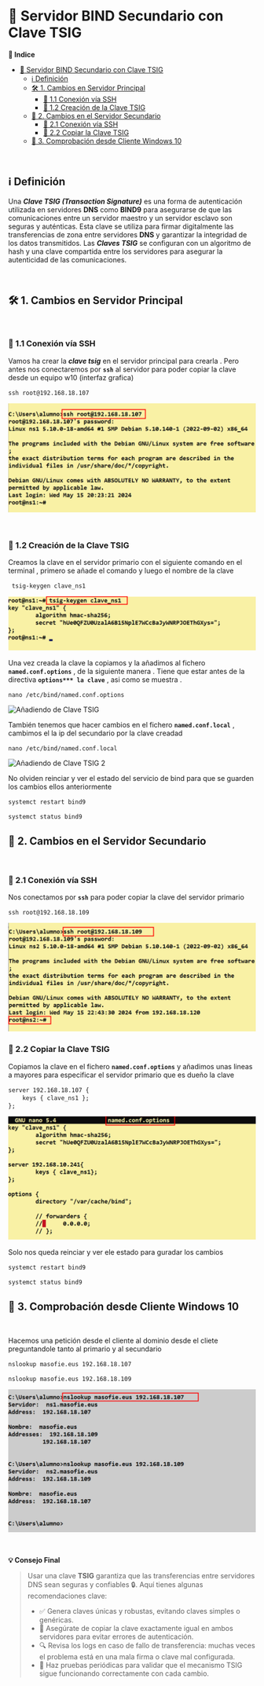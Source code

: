 # 🔐 Servidor BIND Secundario con Clave TSIG

**📑 Indice** 

- [🔐 Servidor BIND Secundario con Clave TSIG](#-servidor-bind-secundario-con-clave-tsig)
  - [ℹ️ Definición](#ℹ️-definición)
  - [🛠️ 1. Cambios en Servidor Principal](#️-1-cambios-en-servidor-principal)
    - [🔗 1.1 Conexión vía SSH](#-11-conexión-vía-ssh)
    - [🧾 1.2 Creación de la Clave TSIG](#-12-creación-de-la-clave-tsig)
  - [🔧 2. Cambios en el Servidor Secundario](#-2-cambios-en-el-servidor-secundario)
    - [🔗 2.1 Conexión vía SSH](#-21-conexión-vía-ssh)
    - [📂 2.2 Copiar la Clave TSIG](#-22-copiar-la-clave-tsig)
  - [🧪 3. Comprobación desde Cliente Windows 10](#-3-comprobación-desde-cliente-windows-10)

<br>

## ℹ️ Definición

Una ***Clave TSIG (Transaction Signature)*** es una forma de autenticación utilizada en servidores **DNS** como **BIND9** para asegurarse de que las comunicaciones entre un servidor maestro y un servidor esclavo son seguras y auténticas. Esta clave se utiliza para firmar digitalmente las transferencias de zona entre servidores **DNS** y garantizar la integridad de los datos transmitidos. Las ***Claves TSIG*** se configuran con un algoritmo de hash y una clave compartida entre los servidores para asegurar la autenticidad de las comunicaciones.

<br>

## 🛠️ 1. Cambios en Servidor Principal
<br> 

### 🔗 1.1 Conexión vía SSH

Vamos ha crear la ***clave tsig*** en el servidor principal para crearla . Pero antes nos conectaremos por **`ssh`** al servidor para poder copiar la clave desde un equipo w10 (interfaz grafica) 

~~~
ssh root@192.168.18.107
~~~


![Conexión ssh](./img/bind9_clave_tsig/1_primario_ssh.png)

<br>

### 🧾 1.2 Creación de la Clave TSIG

Creamos la clave en el servidor primario con el siguiente comando en el terminal , primero se añade el comando y luego el nombre de la clave  

~~~
 tsig-keygen clave_ns1
~~~

![Creación de Clave TSIG](./img/bind9_clave_tsig/2_crear_clave_tsig.png)


Una vez creada la clave la copiamos y la añadimos al fichero **`named.conf.options`** , de la siguiente manera . Tiene que estar antes de la directiva **`options*** la clave`** , asi como se muestra .


~~~
nano /etc/bind/named.conf.options
~~~

![Añadiendo de Clave TSIG](./img/bind9_clave_tsig/3_primario_añadiendo_clave.png)

También tenemos que hacer cambios en el fichero **`named.conf.local`** , cambimos el la ip del secundario por la clave creadad 

~~~
nano /etc/bind/named.conf.local
~~~

![Añadiendo de Clave TSIG 2](./img/bind9_clave_tsig/4_primario_añadiendo_clave_local.png)

No olviden reinciar y ver el estado del servicio de bind para que se guarden los cambios ellos anteriormente 

~~~
systemct restart bind9
~~~
~~~
systemct status bind9
~~~


## 🔧 2. Cambios en el Servidor Secundario
<br>

### 🔗 2.1 Conexión vía SSH

Nos conectamos por **`ssh`** para poder copiar la clave del servidor primario 

~~~
ssh root@192.168.18.109
~~~

![Conexión ssh](./img/bind9_clave_tsig/5_secundario_ssh.png)


### 📂 2.2 Copiar la Clave TSIG

Copiamos la clave en el fichero **`named.conf.options`** y añadimos unas lineas a mayores para especificar el servidor primario que es dueño la clave 

~~~
server 192.168.18.107 {
    keys { clave_ns1 };
};
~~~

![Copiando Clave TSIG](./img/bind9_clave_tsig/6_secundario_copiar_clave.png)

Solo nos queda reinciar y ver ele estado para guradar los cambios 


~~~
systemct restart bind9
~~~
~~~
systemct status bind9
~~~


## 🧪 3. Comprobación desde Cliente Windows 10
<br>

Hacemos una petición desde el cliente al dominio desde el cliete preguntandole tanto al primario y al secundario 

~~~
nslookup masofie.eus 192.168.18.107
~~~
~~~
nslookup masofie.eus 192.168.18.109
~~~

![Comprobación en Cliente W10](./img/bind9_clave_tsig/7_w10_comprobacion.png)

<br>

**💡 Consejo Final**

> Usar una clave **TSIG** garantiza que las transferencias entre servidores DNS sean seguras y confiables 🔒. Aquí tienes algunas recomendaciones clave:
> 
> - ✅ Genera claves únicas y robustas, evitando claves simples o genéricas.
> - 📁 Asegúrate de copiar la clave exactamente igual en ambos servidores para evitar errores de autenticación.
> - 🔍 Revisa los logs en caso de fallo de transferencia: muchas veces el problema está en una mala firma o clave mal configurada.
> - 🧪 Haz pruebas periódicas para validar que el mecanismo TSIG sigue funcionando correctamente con cada cambio.